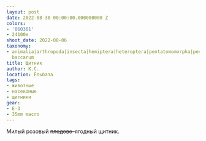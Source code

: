 ```yaml
---
layout: post
date: 2022-08-30 00:00:00.000000000 Z
colors:
- '060301'
- 24100e
shoot_date: 2022-08-06
taxonomy:
- animalia|arthropoda|insecta|hemiptera|heteroptera|pentatomomorpha|pentatomoidea|pentatomidae|dolycoris|dolycoris
  baccarum
title: Щитник
author: К.С.
location: Ёльбаза
tags:
- животные
- насекомые
- щитники
gear:
- E-3
- 35mm macro
---
```

Милый розовый ~~плодово-~~ягодный щитник.

